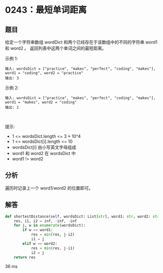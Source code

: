 # 0243：最短单词距离


## 题目

给定一个字符串数组 wordDict 和两个已经存在于该数组中的不同的字符串 word1 和 word2 。
返回列表中这两个单词之间的最短距离。

示例 1:

	输入: wordsDict = ["practice", "makes", "perfect", "coding", "makes"], 
	word1 = "coding", word2 = "practice"
	输出: 3

示例 2:

	输入: wordsDict = ["practice", "makes", "perfect", "coding", "makes"], 
	word1 = "makes", word2 = "coding"
	输出: 1
 

提示:
- 1 <= wordsDict.length <= 3 * 10^4
- 1 <= wordsDict[i].length <= 10
- wordsDict[i] 由小写英文字母组成
- word1 和 word2 在 wordsDict 中
- word1 != word2


## 分析

遍历时记录上一个 word1/word2 的位置即可。

## 解答

```python
def shortestDistance(self, wordsDict: List[str], word1: str, word2: str) -> int:
    res, i1, i2 = inf, -inf, -inf
    for j, w in enumerate(wordsDict):
        if w == word1:
            res = min(res, j-i2)
            i1 = j
        elif w == word2:
            res = min(res, j-i1)
            i2 = j
    return res
```
36 ms
